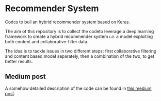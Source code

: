 # Recommender System

Codes to buil an hybrid recommender system based on Keras.

The aim of this repository is to collect the codeto leverage a deep learning framework to create a hybrid recommender system *i.e.* a model exploiting both content and collaborative-filter data. 

The idea is to tackle issues in two different steps: first collaborative filtering and content based model separately, then a combination of the two, to get better results.

## Medium post

A somehow detailed description of the code can be found in [this medium post](https://medium.com/deep-recommender-system/a-deep-recommender-system-e2b765d27350).

